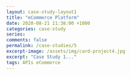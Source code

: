 ```yaml
---
layout: case-study-layout1
title: "eCommerce Platform"
date: 2020-08-21 11:38:00 +1000
categories: case-study
series: 
comments: false
permalink: /case-studies/5
excerpt-image: /assets/img/card-project4.jpg
excerpt: "Case Study 1..."
tags: APIs eCommerce
---
```

